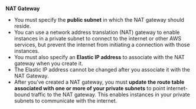 **NAT Gateway**
- You must specify the **public subnet** in which the NAT gateway should reside.
- You can use a network address translation (NAT) gateway to enable instances in a private subnet to connect to the internet or other AWS services, but prevent the internet from initiating a connection with those instances.
- You must also specify an **Elastic IP address** to associate with the NAT gateway when you create it.
- The Elastic IP address cannot be changed after you associate it with the NAT Gateway.
- After you've created a NAT gateway, you must **update the route table associated with one or more of your private subnets** to point internet-bound traffic to the NAT gateway. This enables instances in your private subnets to communicate with the internet.
